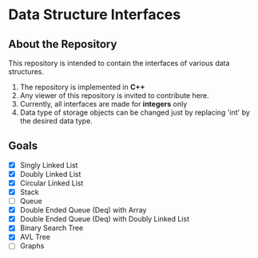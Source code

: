 # Data Structure Interfaces

## About the Repository
This repository is intended to contain the interfaces of various data structures. 

 1. The repository is implemented in **C++**
 2. Any viewer of this repository is invited to contribute here.
 3. Currently, all interfaces are made for **integers** only
 4. Data type of storage objects can be changed just by replacing 'int' by the desired data type.

## Goals

 - [x] Singly Linked List
 - [x] Doubly Linked List
 - [X] Circular Linked List
 - [X] Stack
 - [ ] Queue
 - [X] Double Ended Queue (Deq) with Array
 - [X] Double Ended Queue (Deq) with Doubly Linked List
 - [X] Binary Search Tree
 - [X] AVL Tree
 - [ ] Graphs
